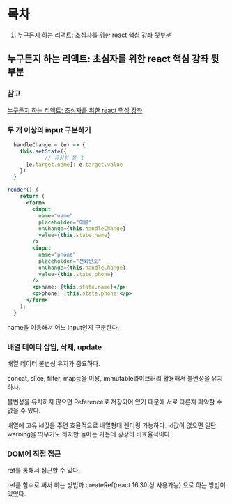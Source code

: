 # 목차

1. 누구든지 하는 리액트: 초심자를 위한 react 핵심 강좌 뒷부분

## 누구든지 하는 리액트: 초심자를 위한 react 핵심 강좌 뒷부분

### 참고

[누구든지 하는 리액트: 초심자를 위한 react 핵심 강좌](https://www.inflearn.com/course/react-velopert/)

### 두 개 이상의 input 구분하기

```jsx
  handleChange = (e) => {
    this.setState({
			// 유심히 볼 것 
      [e.target.name]: e.target.value
    })
  }

render() {
    return (
      <form>
        <input
          name="name"
          placeholder="이름"
          onChange={this.handleChange}
          value={this.state.name}
        />
        <input
          name="phone"
          placeholder="전화번호"
          onChange={this.handleChange}
          value={this.state.phone}
        />
        <p>name: {this.state.name}</p>
        <p>phone: {this.state.phone}</p>
      </form>
    );
  }
```

name을 이용해서 어느 input인지 구분한다.

### 배열 데이터 삽입, 삭제, update

배열 데이터 불변성 유지가 중요하다. 

concat, slice, filter, map등을 이용, immutable라이브러리 활용해서 불변성을 유지하자.

불변성을 유지하지 않으면 Reference로 저장되어 있기 때문에 서로 다른지 파악할 수 없을 수 있다. 

배열에 고유 id값을 주면 효율적으로 배열형태 렌더링 가능하다. id값이 없으면 일단 warning을 띄우기도 하지만 돌아는 가는데 굉장히 비효율적이다. 

### DOM에 직접 접근

ref를 통해서 접근할 수 있다. 

ref를 함수로 써서 하는 방법과 createRef(react 16.3이상 사용가능) 으로 하는 방법이 있었다.